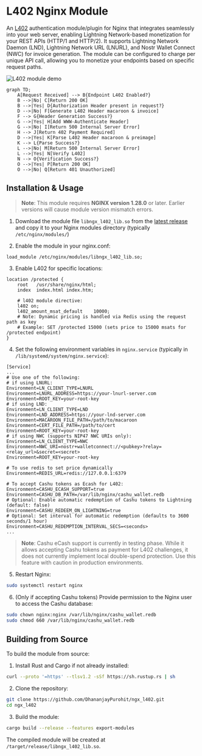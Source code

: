 # L402 Nginx Module

An [L402](https://docs.lightning.engineering/the-lightning-network/l402) authentication module/plugin for Nginx that integrates seamlessly into your web server, enabling Lightning Network-based monetization for your REST APIs (HTTP/1 and HTTP/2). It supports Lightning Network Daemon (LND), Lightning Network URL (LNURL), and Nostr Wallet Connect (NWC) for invoice generation. The module can be configured to charge per unique API call, allowing you to monetize your endpoints based on specific request paths.

![L402 module demo](https://github.com/user-attachments/assets/3db23ab0-6025-426e-86f8-3505fa0840b9)

```mermaid
graph TD;
    A[Request Received] --> B{Endpoint L402 Enabled?}
    B -->|No| C[Return 200 OK]
    B -->|Yes| D{Authorization Header present in request?}
    D -->|No| F[Generate L402 Header macaroon & invoice]
    F --> G{Header Generation Success?}
    G -->|Yes| H[Add WWW-Authenticate Header]
    G -->|No| I[Return 500 Internal Server Error]
    H --> J[Return 402 Payment Required]
    D -->|Yes| K[Parse L402 Header macaroon & preimage]
    K --> L{Parse Success?}
    L -->|No| M[Return 500 Internal Server Error]
    L -->|Yes| N[Verify L402]
    N --> O{Verification Success?}
    O -->|Yes| P[Return 200 OK]
    O -->|No| Q[Return 401 Unauthorized]
```

## Installation & Usage

> **Note**: This module requires **NGINX version 1.28.0** or later. Earlier versions will cause module version mismatch errors.

1. Download the module file `libngx_l402_lib.so` from the [latest release](https://github.com/DhananjayPurohit/ngx_l402/releases/latest) and copy it to your Nginx modules directory (typically `/etc/nginx/modules/`)

2. Enable the module in your nginx.conf:

```nginx
load_module /etc/nginx/modules/libngx_l402_lib.so;
``` 

3. Enable L402 for specific locations:

```nginx
location /protected {
    root   /usr/share/nginx/html;
    index  index.html index.htm;
    
    # l402 module directive:   
    l402 on;
    l402_amount_msat_default    10000;
    # Note: Dynamic pricing is handled via Redis using the request path as key
    # Example: SET /protected 15000 (sets price to 15000 msats for /protected endpoint)
}
```

4. Set the following environment variables in `nginx.service` (typically in `/lib/systemd/system/nginx.service`):

```
[Service]
...
# Use one of the following:
# if using LNURL:
Environment=LN_CLIENT_TYPE=LNURL
Environment=LNURL_ADDRESS=https://your-lnurl-server.com
Environment=ROOT_KEY=your-root-key
# if using LND:
Environment=LN_CLIENT_TYPE=LND
Environment=LND_ADDRESS=https://your-lnd-server.com
Environment=MACAROON_FILE_PATH=/path/to/macaroon
Environment=CERT_FILE_PATH=/path/to/cert
Environment=ROOT_KEY=your-root-key
# if using NWC (supports NIP47 NWC URIs only):
Environment=LN_CLIENT_TYPE=NWC
Environment=NWC_URI=nostr+walletconnect://<pubkey>?relay=<relay_url>&secret=<secret>
Environment=ROOT_KEY=your-root-key

# To use redis to set price dynamically
Environment=REDIS_URL=redis://127.0.0.1:6379

# To accept Cashu tokens as Ecash for L402:
Environment=CASHU_ECASH_SUPPORT=true
Environment=CASHU_DB_PATH=/var/lib/nginx/cashu_wallet.redb
# Optional: Enable automatic redemption of Cashu tokens to Lightning (default: false)
Environment=CASHU_REDEEM_ON_LIGHTNING=true
# Optional: Set interval for automatic redemption (defaults to 3600 seconds/1 hour)
Environment=CASHU_REDEMPTION_INTERVAL_SECS=<seconds>
...
```
> **Note**: Cashu eCash support is currently in testing phase. While it allows accepting Cashu tokens as payment for L402 challenges, it does not currently implement local double-spend protection. Use this feature with caution in production environments.


5. Restart Nginx:
```bash
sudo systemctl restart nginx
```

6. (Only if accepting Cashu tokens) Provide permission to the Nginx user to access the Cashu database:
```bash
sudo chown nginx:nginx /var/lib/nginx/cashu_wallet.redb
sudo chmod 660 /var/lib/nginx/cashu_wallet.redb
```

## Building from Source

To build the module from source:

1. Install Rust and Cargo if not already installed:

```bash
curl --proto '=https' --tlsv1.2 -sSf https://sh.rustup.rs | sh
```

2. Clone the repository:

```bash
git clone https://github.com/DhananjayPurohit/ngx_l402.git
cd ngx_l402
```

3. Build the module:

```bash
cargo build --release --features export-modules
```

The compiled module will be created at `/target/release/libngx_l402_lib.so`.
